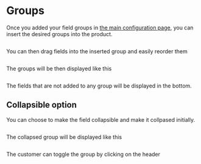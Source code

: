 # Groups

Once you added your field groups in [the main configuration page](/guide/04-configuration.md#groups),
you can insert the desired groups into the product.

<img srcset="/images/groups-insert.jpg 2x" class="padding border">

You can then drag fields into the inserted group and easily reorder them

<img srcset="/images/groups-list.jpg 2x">

The groups will be then displayed like this

<img srcset="/images/groups-display.jpg 2x">

The fields that are not added to any group will be displayed in the bottom.

## Collapsible option

You can choose to make the field collapsible and make it collpased initially.

<img srcset="/images/groups-group.jpg 2x">

The collapsed group will be displayed like this

<img srcset="/images/groups-collapsed.jpg 2x" class="padding border">

The customer can toggle the group by clicking on the header

